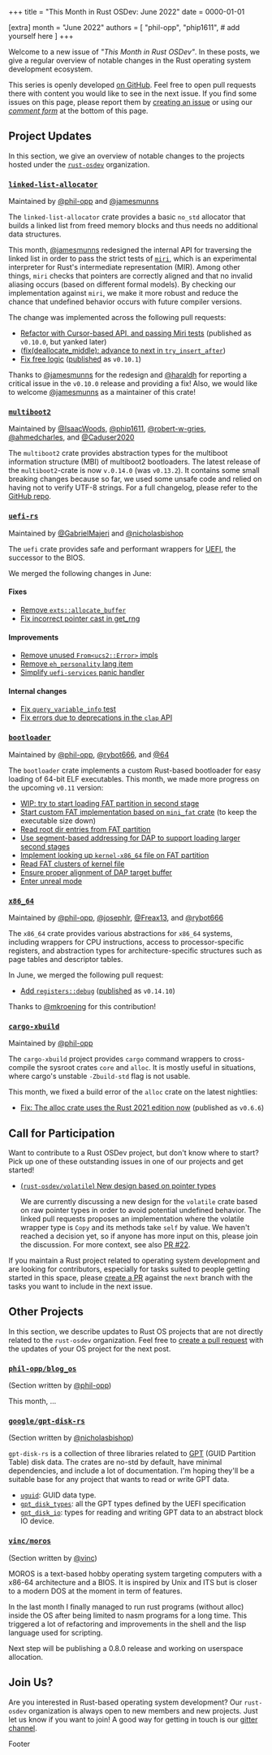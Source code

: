+++
title = "This Month in Rust OSDev: June 2022"
date = 0000-01-01

[extra]
month = "June 2022"
authors = [
    "phil-opp",
    "phip1611",
    # add yourself here
]
+++

Welcome to a new issue of _"This Month in Rust OSDev"_. In these posts, we give a regular overview of notable changes in the Rust operating system development ecosystem.

<!-- more -->

This series is openly developed [on GitHub](https://github.com/rust-osdev/homepage/). Feel free to open pull requests there with content you would like to see in the next issue. If you find some issues on this page, please report them by [creating an issue](https://github.com/rust-osdev/homepage/issues/new) or using our [_comment form_](#comment-form) at the bottom of this page.

<!--
    This is a draft for the upcoming "This Month in Rust OSDev (June 2022)" post.
    Feel free to create pull requests against the `next` branch to add your
    content here.
    Please take a look at the past posts on https://rust-osdev.com/ to see the
    general structure of these posts.
-->

## Project Updates

In this section, we give an overview of notable changes to the projects hosted under the [`rust-osdev`] organization.

[`rust-osdev`]: https://github.com/rust-osdev/about

### [`linked-list-allocator`](https://github.com/rust-osdev/linked-list-allocator)

<span class="maintainers">Maintained by [@phil-opp](https://github.com/phil-opp) and [@jamesmunns](https://github.com/jamesmunns)</span>

The `linked-list-allocator` crate provides a basic `no_std` allocator that builds a linked list from freed memory blocks and thus needs no additional data structures.

This month, [@jamesmunns](https://github.com/jamesmunns) redesigned the internal API for traversing the linked list in order to pass the strict tests of [`miri`](https://github.com/rust-lang/miri), which is an experimental interpreter for Rust's intermediate representation (MIR). Among other things, `miri` checks that pointers are correctly aligned and that no invalid aliasing occurs (based on different formal models). By checking our implementation against `miri`, we make it more robust and reduce the chance that undefined behavior occurs with future compiler versions.

The change was implemented across the following pull requests:

- [Refactor with Cursor-based API, and passing Miri tests](https://github.com/rust-osdev/linked-list-allocator/pull/62) <span class="gray">(published as `v0.10.0`, but yanked later)</span>
- ([fix(deallocate_middle): advance to next in `try_insert_after`](https://github.com/rust-osdev/linked-list-allocator/pull/63))
- [Fix free logic](https://github.com/rust-osdev/linked-list-allocator/pull/64) <span class="gray">([published](https://github.com/rust-osdev/linked-list-allocator/pull/65) as `v0.10.1`)</span>

Thanks to [@jamesmunns](https://github.com/jamesmunns) for the redesign and [@haraldh](https://github.com/haraldh) for reporting a critical issue in the `v0.10.0` release and providing a fix! Also, we would like to welcome [@jamesmunns](https://github.com/jamesmunns) as a maintainer of this crate!

### [`multiboot2`](https://github.com/rust-osdev/multiboot2)

<span class="maintainers">Maintained by [@IsaacWoods](https://github.com/IsaacWoods), [@phip1611](https://github.com/phip1611), [@robert-w-gries](https://github.com/robert-w-gries), [@ahmedcharles](https://github.com/ahmedcharles), and [@Caduser2020](https://github.com/Caduser2020)</span>

The `multiboot2` crate provides abstraction types for the multiboot information structure (MBI)
of multiboot2 bootloaders. The latest release of the `multiboot2`-crate is now `v.0.14.0` (was
`v0.13.2`). It contains some small breaking changes because so far, we used some unsafe code and
relied on having not to verify UTF-8 strings. For a full changelog, please refer to the 
[GitHub repo](https://github.com/rust-osdev/multiboot2/blob/main/multiboot2/Changelog.md).

### [`uefi-rs`](https://github.com/rust-osdev/uefi-rs)

<span class="maintainers">Maintained by [@GabrielMajeri](https://github.com/GabrielMajeri) and [@nicholasbishop](https://github.com/nicholasbishop)</span>

The `uefi` crate provides safe and performant wrappers for [UEFI](https://en.wikipedia.org/wiki/Unified_Extensible_Firmware_Interface), the successor to the BIOS.

We merged the following changes in June:

#### Fixes

- [Remove `exts::allocate_buffer`](https://github.com/rust-osdev/uefi-rs/pull/443)
- [Fix incorrect pointer cast in get_rng](https://github.com/rust-osdev/uefi-rs/pull/447)

#### Improvements

- [Remove unused `From<ucs2::Error>` impls](https://github.com/rust-osdev/uefi-rs/pull/450)
- [Remove `eh_personality` lang item](https://github.com/rust-osdev/uefi-rs/pull/451)
- [Simplify `uefi-services` panic handler](https://github.com/rust-osdev/uefi-rs/pull/453)

#### Internal changes

- [Fix `query_variable_info` test](https://github.com/rust-osdev/uefi-rs/pull/442)
- [Fix errors due to deprecations in the `clap` API](https://github.com/rust-osdev/uefi-rs/pull/445)

### [`bootloader`](https://github.com/rust-osdev/bootloader)

<span class="maintainers">Maintained by [@phil-opp](https://github.com/phil-opp), [@rybot666](https://github.com/rybot666), and [@64](https://github.com/64)</span>

The `bootloader` crate implements a custom Rust-based bootloader for easy loading of 64-bit ELF executables. This month, we made more progress on the upcoming `v0.11` version:

- [WIP: try to start loading FAT partition in second stage](https://github.com/rust-osdev/bootloader/commit/3b6aa00dc33005f4353568c5dccad694d0f54f90)
- [Start custom FAT implementation based on `mini_fat` crate](https://github.com/rust-osdev/bootloader/commit/abfdba522e990fcaf865302b7b7d91f0abef04a7) (to keep the executable size down)
- [Read root dir entries from FAT partition](https://github.com/rust-osdev/bootloader/commit/96d2bdbae6fdc91c8df958fd09d4207a3ab20020)
- [Use segment-based addressing for DAP to support loading larger second stages](https://github.com/rust-osdev/bootloader/commit/eef2109861d718e0da82b3c5e4c2d9308d34da56)
- [Implement looking up `kernel-x86_64` file on FAT partition](https://github.com/rust-osdev/bootloader/commit/1d7ff1f0627fa33dab3f811af150a547e1f48172)
- [Read FAT clusters of kernel file](https://github.com/rust-osdev/bootloader/commit/06d3b9521cc8bac981068bafe0ab84b5c4a7e8c0)
- [Ensure proper alignment of DAP target buffer](https://github.com/rust-osdev/bootloader/commit/6e8f9fa964bfcd23b95fe902fe3a5f2c55065e27)
- [Enter unreal mode](https://github.com/rust-osdev/bootloader/commit/7a24837692d96c8e9b04377fa2e7646648637dcb)

### [`x86_64`](https://github.com/rust-osdev/x86_64)

<span class="maintainers">Maintained by [@phil-opp](https://github.com/phil-opp), [@josephlr](https://github.com/orgs/rust-osdev/people/josephlr), [@Freax13](https://github.com/orgs/rust-osdev/people/Freax13), and [@rybot666](https://github.com/orgs/rust-osdev/people/rybot666)</span>

The `x86_64` crate provides various abstractions for `x86_64` systems, including wrappers for CPU instructions, access to processor-specific registers, and abstraction types for architecture-specific structures such as page tables and descriptor tables.

In June, we merged the following pull request:

- [Add `registers::debug`](https://github.com/rust-osdev/x86_64/pull/286) <span class="gray">([published](https://github.com/rust-osdev/x86_64/pull/386) as `v0.14.10`)</span>

Thanks to [@mkroening](https://github.com/mkroening) for this contribution!

### [`cargo-xbuild`](https://github.com/rust-osdev/cargo-xbuild)

<span class="maintainers">Maintained by [@phil-opp](https://github.com/phil-opp)</span>

The `cargo-xbuild` project provides `cargo` command wrappers to cross-compile the sysroot crates `core` and `alloc`. It is mostly useful in situations, where cargo's unstable `-Zbuild-std` flag is not usable.

This month, we fixed a build error of the `alloc` crate on the latest nightlies:

- [Fix: The alloc crate uses the Rust 2021 edition now](https://github.com/rust-osdev/cargo-xbuild/pull/105) <span class="gray">(published as `v0.6.6`)</span>

## Call for Participation

Want to contribute to a Rust OSDev project, but don't know where to start? Pick up one of these outstanding
issues in one of our projects and get started!

<!--
Please use the following template for adding items:
- [(`repo_name`) Issue Description](https://example.com/link-to-issue)
-->

- [(`rust-osdev/volatile`) New design based on pointer types](https://github.com/rust-osdev/volatile/pull/28)

  We are currently discussing a new design for the `volatile` crate based on raw pointer types in order to avoid potential undefined behavior. The linked pull requests proposes an implementation where the volatile wrapper type is `Copy` and its methods take `self` by value. We haven't reached a decision yet, so if anyone has more input on this, please join the discussion. For more context, see also [PR #22](https://github.com/rust-osdev/volatile/pull/22).

<!-- <span class="gray">

_No tasks were proposed for this section._

</span> -->

If you maintain a Rust project related to operating system development and are looking for contributors, especially for tasks suited to people getting started in this space, please [create a PR](https://github.com/rust-osdev/homepage/pulls) against the `next` branch with the tasks you want to include in the next issue.

## Other Projects

In this section, we describe updates to Rust OS projects that are not directly related to the `rust-osdev` organization. Feel free to [create a pull request](https://github.com/rust-osdev/homepage/pulls) with the updates of your OS project for the next post.

### [`phil-opp/blog_os`](https://github.com/phil-opp/blog_os)

<span class="maintainers">(Section written by [@phil-opp](https://github.com/phil-opp))</span>

This month, ...

### [`google/gpt-disk-rs`](https://github.com/google/gpt-disk-rs)

<span class="maintainers">(Section written by [@nicholasbishop](https://github.com/nicholasbishop))</span>

`gpt-disk-rs` is a collection of three libraries related to [GPT](https://en.wikipedia.org/wiki/GUID_Partition_Table) (GUID Partition Table) disk data. The crates are no-std by default, have minimal dependencies, and include a lot of documentation. I'm hoping they'll be a suitable base for any project that wants to read or write GPT data.

* [`uguid`](https://crates.io/crates/uguid): GUID data type.
* [`gpt_disk_types`](https://crates.io/crates/gpt_disk_types): all the GPT types defined by the UEFI specification
* [`gpt_disk_io`](https://crates.io/crates/gpt_disk_io): types for reading and writing GPT data to an abstract block IO device.

### [`vinc/moros`](https://github.com/vinc/moros)

<span class="maintainers">(Section written by [@vinc](https://github.com/vinc))</span>

MOROS is a text-based hobby operating system targeting computers with a x86-64 architecture and a BIOS. It is inspired by Unix and ITS but is closer to a modern DOS at the moment in term of features.

In the last month I finally managed to run rust programs (without alloc) inside the OS after being limited to nasm programs for a long time. This triggered a lot of refactoring and improvements in the shell and the lisp language used for scripting.

Next step will be publishing a 0.8.0 release and working on userspace allocation.

## Join Us?

Are you interested in Rust-based operating system development? Our `rust-osdev` organization is always open to new members and new projects. Just let us know if you want to join! A good way for getting in touch is our [gitter channel](https://gitter.im/rust-osdev/Lobby).


<!--
TODO: Update publication date
-->
Footer
